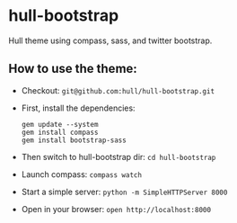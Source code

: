 # hull-bootstrap

Hull theme using compass, sass, and twitter bootstrap.

## How to use the theme:

* Checkout: ``git@github.com:hull/hull-bootstrap.git``

* First, install the dependencies:

  ```
  gem update --system
  gem install compass
  gem install bootstrap-sass
  ```
  
* Then switch to hull-bootstrap dir: ``cd hull-bootstrap``
* Launch compass: ``compass watch``
* Start a simple server: ``python -m SimpleHTTPServer 8000``
* Open in your browser: ``open http://localhost:8000``


